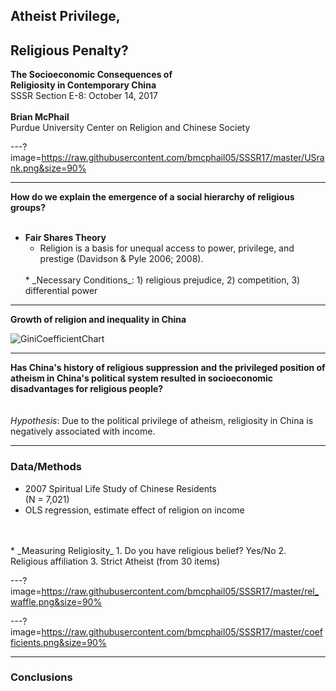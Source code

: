 ## Atheist Privilege,  
## Religious Penalty?
**The Socioeconomic Consequences of  
Religiosity in Contemporary China**
<br>
SSSR Section E-8: October 14, 2017
<br>
<br>
**Brian McPhail**  
Purdue University
Center on Religion and Chinese Society


---?image=https://raw.githubusercontent.com/bmcphail05/SSSR17/master/USrank.png&size=90%


---
**How do we explain the emergence of a social hierarchy of religious groups?**
<br>
<br>
* **Fair Shares Theory**
  * Religion is a basis for unequal access to power, privilege, and prestige (Davidson & Pyle 2006; 2008).
  <br>
  * _Necessary Conditions_: 1) religious prejudice, 2) competition, 3) differential power

---
**Growth of religion and inequality in China**

![GiniCoefficientChart](images/spaghetti.jpg)


---
**Has China's history of religious suppression and the privileged position of atheism in China's political system resulted in socioeconomic disadvantages for religious people?**
<br>
<br>
<br>
_Hypothesis_: Due to the political privilege of atheism, religiosity in China is negatively associated with income.


---
### Data/Methods

* 2007 Spiritual Life Study of Chinese Residents  
(N = 7,021)
* OLS regression, estimate effect of religion on income
<br>
<br>
* _Measuring Religiosity_  
  1. Do you have religious belief? Yes/No  
  2. Religious affiliation  
  3. Strict Atheist (from 30 items)

---?image=https://raw.githubusercontent.com/bmcphail05/SSSR17/master/rel_waffle.png&size=90%


---?image=https://raw.githubusercontent.com/bmcphail05/SSSR17/master/coefficients.png&size=90%

---
### Conclusions
